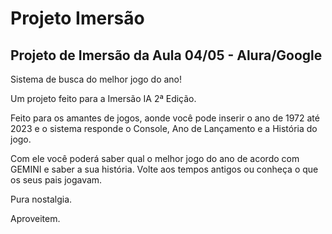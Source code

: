 # Projeto Imersão
## Projeto de Imersão da Aula 04/05 - Alura/Google

Sistema de busca do melhor jogo do ano!

Um projeto feito para a Imersão IA 2ª Edição.

Feito para os amantes de jogos, aonde você pode inserir o ano de 1972 até 2023 e o sistema responde o Console, Ano de Lançamento e a História do jogo.

Com ele você poderá saber qual o melhor jogo do ano de acordo com GEMINI e saber a sua história. Volte aos tempos antigos ou conheça o que os seus pais jogavam.

Pura nostalgia.

Aproveitem.
